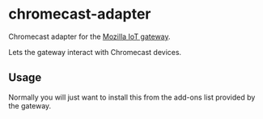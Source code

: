 # chromecast-adapter

Chromecast adapter for the [Mozilla IoT gateway](https://iot.mozilla.org).

Lets the gateway interact with Chromecast devices.

## Usage
Normally you will just want to install this from the add-ons list provided by
the gateway.

